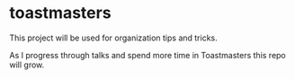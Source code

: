 # toastmasters

This project will be used for organization tips and tricks. 

As I progress through talks and spend more time in Toastmasters this repo will grow.
